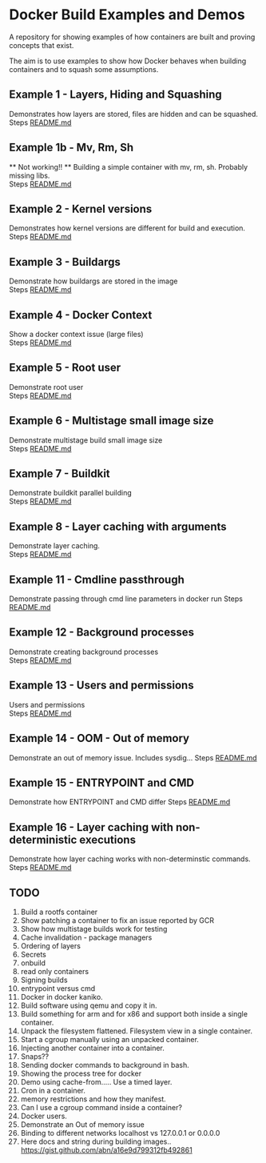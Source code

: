 # Docker Build Examples and Demos
A repository for showing examples of how containers are built and proving concepts that exist. 

The aim is to use examples to show how Docker behaves when building containers and to squash some assumptions. 

## Example 1 - Layers, Hiding and Squashing
Demonstrates how layers are stored, files are hidden and can be squashed.  
Steps [README.md](./01_layers_hiding/README.md)  

## Example 1b - Mv, Rm, Sh
** Not working!! **
Building a simple container with mv, rm, sh.  Probably missing libs.  
Steps [README.md](./01b_mv_cp_rm/README.md)  

## Example 2 - Kernel versions
Demonstrates how kernel versions are different for build and execution.  
Steps [README.md](./02_kernel_versions/README.md)  


## Example 3 - Buildargs 
Demonstrate how buildargs are stored in the image  
Steps [README.md](./03_buildargs_storage/README.md)  


## Example 4 - Docker Context 
Show a docker context issue (large files)  
Steps [README.md](./04_docker_context/README.md)  


## Example 5 - Root user 
Demonstrate root user  
Steps [README.md](./05_root_user/README.md)  


## Example 6 - Multistage small image size
Demonstrate multistage build small image size  
Steps [README.md](./06_multistage/README.md)  


## Example 7 - Buildkit
Demonstrate buildkit parallel building  
Steps [README.md](./07_buildkit/README.md)  


## Example 8 - Layer caching with arguments
Demonstrate layer caching.  
Steps [README.md](./08_caching_arguments/README.md)  


## Example 11 - Cmdline passthrough
Demonstrate passing through cmd line parameters in docker run 
Steps [README.md](./11_cmdline_passthrough/README.md)  


## Example 12 - Background processes
Demonstrate creating background processes  
Steps [README.md](./12_background_processes/README.md)  


## Example 13 - Users and permissions
Users and permissions  
Steps [README.md](./13_users_and_permissions/README.md)  


## Example 14 - OOM - Out of memory
Demonstrate an out of memory issue.  Includes sysdig...
Steps [README.md](./14_out_of_memory/README.md)  


## Example 15 - ENTRYPOINT and CMD
Demonstrate how ENTRYPOINT and CMD differ
Steps [README.md](./15_entrypoint_and_cmd/README.md)  


## Example 16 - Layer caching with non-deterministic executions
Demonstrate how layer caching works with non-determinstic commands.
Steps [README.md](./16_cache_fails/README.md)  


## TODO
1. Build a rootfs container
1. Show patching a container to fix an issue reported by GCR
1. Show how multistage builds work for testing
1. Cache invalidation - package managers 
1. Ordering of layers
1. Secrets
1. onbuild
1. read only containers
1. Signing builds
1. entrypoint versus cmd
1. Docker in docker kaniko. 
1. Build software using qemu and copy it in. 
1. Build something for arm and for x86 and support both inside a single container. 
1. Unpack the filesystem flattened.  Filesystem view in a single container.
1. Start a cgroup manually using an unpacked container.
1. Injecting another container into a container. 
1. Snaps??
1. Sending docker commands to background in bash.  
1. Showing the process tree for docker
1. Demo using cache-from.....  Use a timed layer.
1. Cron in a container. 
1. memory restrictions and how they manifest. 
1. Can I use a cgroup command inside a container?
1. Docker users. 
1. Demonstrate an Out of memory issue  
1. Binding to different networks localhost vs 127.0.0.1 or 0.0.0.0
1. Here docs and string during building images.. https://gist.github.com/abn/a16e9d799312fb492861

